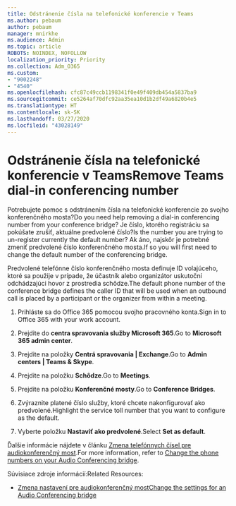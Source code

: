 ```yaml
---
title: Odstránenie čísla na telefonické konferencie v Teams
ms.author: pebaum
author: pebaum
manager: mnirkhe
ms.audience: Admin
ms.topic: article
ROBOTS: NOINDEX, NOFOLLOW
localization_priority: Priority
ms.collection: Adm_O365
ms.custom:
- "9002248"
- "4540"
ms.openlocfilehash: cfc87c49ccb1198341f0e49f409db454a5837ba9
ms.sourcegitcommit: ce5264af70dfc92aa35ea10d1b2df49a6820b4e5
ms.translationtype: HT
ms.contentlocale: sk-SK
ms.lasthandoff: 03/27/2020
ms.locfileid: "43028149"
---
```

# <a name="remove-teams-dial-in-conferencing-number"></a><span data-ttu-id="58356-102">Odstránenie čísla na telefonické konferencie v Teams</span><span class="sxs-lookup"><span data-stu-id="58356-102">Remove Teams dial-in conferencing number</span></span>

<span data-ttu-id="58356-103">Potrebujete pomoc s odstránením čísla na telefonické konferencie zo svojho konferenčného mosta?</span><span class="sxs-lookup"><span data-stu-id="58356-103">Do you need help removing a dial-in conferencing number from your conference bridge?</span></span> <span data-ttu-id="58356-104">Je číslo, ktorého registráciu sa pokúšate zrušiť, aktuálne predvolené číslo?</span><span class="sxs-lookup"><span data-stu-id="58356-104">Is the number you are trying to un-register currently the default number?</span></span> <span data-ttu-id="58356-105">Ak áno, najskôr je potrebné zmeniť predvolené číslo konferenčného mosta.</span><span class="sxs-lookup"><span data-stu-id="58356-105">If so you will first need to change the default number of the conferencing bridge.</span></span>

<span data-ttu-id="58356-106">Predvolené telefónne číslo konferenčného mosta definuje ID volajúceho, ktoré sa použije v prípade, že účastník alebo organizátor uskutoční odchádzajúci hovor z prostredia schôdze.</span><span class="sxs-lookup"><span data-stu-id="58356-106">The default phone number of the conference bridge defines the caller ID that will be used when an outbound call is placed by a participant or the organizer from within a meeting.</span></span>

1. <span data-ttu-id="58356-107">Prihláste sa do Office 365 pomocou svojho pracovného konta.</span><span class="sxs-lookup"><span data-stu-id="58356-107">Sign in to Office 365 with your work account.</span></span>

2. <span data-ttu-id="58356-108">Prejdite do **centra spravovania služby Microsoft 365**.</span><span class="sxs-lookup"><span data-stu-id="58356-108">Go to **Microsoft 365 admin center**.</span></span>

3. <span data-ttu-id="58356-109">Prejdite na položky **Centrá spravovania | Exchange**.</span><span class="sxs-lookup"><span data-stu-id="58356-109">Go to **Admin centers | Teams & Skype**.</span></span>

4. <span data-ttu-id="58356-110">Prejdite na položku **Schôdze**.</span><span class="sxs-lookup"><span data-stu-id="58356-110">Go to **Meetings**.</span></span>

5. <span data-ttu-id="58356-111">Prejdite na položku **Konferenčné mosty**.</span><span class="sxs-lookup"><span data-stu-id="58356-111">Go to **Conference Bridges**.</span></span>

6. <span data-ttu-id="58356-112">Zvýraznite platené číslo služby, ktoré chcete nakonfigurovať ako predvolené.</span><span class="sxs-lookup"><span data-stu-id="58356-112">Highlight the service toll number that you want to configure as the default.</span></span>

7. <span data-ttu-id="58356-113">Vyberte položku **Nastaviť ako predvolené**.</span><span class="sxs-lookup"><span data-stu-id="58356-113">Select **Set as default**.</span></span>

<span data-ttu-id="58356-114">Ďalšie informácie nájdete v článku [Zmena telefónnych čísel pre audiokonferenčný most](https://docs.microsoft.com/microsoftteams/change-the-phone-numbers-on-your-audio-conferencing-bridge).</span><span class="sxs-lookup"><span data-stu-id="58356-114">For more information, refer to [Change the phone numbers on your Audio Conferencing bridge](https://docs.microsoft.com/microsoftteams/change-the-phone-numbers-on-your-audio-conferencing-bridge).</span></span>

<span data-ttu-id="58356-115">Súvisiace zdroje informácií:</span><span class="sxs-lookup"><span data-stu-id="58356-115">Related Resources:</span></span>

- [<span data-ttu-id="58356-116">Zmena nastavení pre audiokonferenčný most</span><span class="sxs-lookup"><span data-stu-id="58356-116">Change the settings for an Audio Conferencing bridge</span></span>](https://docs.microsoft.com/microsoftteams/change-the-settings-for-an-audio-conferencing-bridge)
